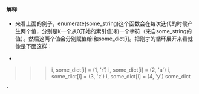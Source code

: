 #### 解释
- 来看上面的例子，enumerate(some_string)这个函数会在每次迭代的时候产生两个值，分别是i(一个从0开始的索引值)和一个字符（来自some_string的值）。然后这两个值会分别赋值给i和some_dict[i]。把刚才的循环展开来看就像是下面这样：
- ``` >>> i, some_dict[i] = (0, 'c')
>>> i, some_dict[i] = (1, 'r')
>>> i, some_dict[i] = (2, 'a')
>>> i, some_dict[i] = (3, 'z')
>>> i, some_dict[i] = (4, 'y')
>>> some_dict
```
- 